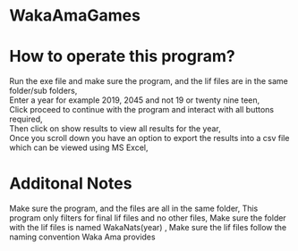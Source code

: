 # WakaAmaGames
# How to operate this program?
Run the exe file and make sure the program, and the lif files are in the same folder/sub folders,  
Enter a year for example 2019, 2045 and not 19 or twenty nine teen,  
Click proceed to continue with the program and interact with all buttons required,  
Then click on show results to view all results for the year,  
Once you scroll down you have an option to export the results into a csv file which can be viewed using MS Excel,   

# Additonal Notes
Make sure the program, and the files are all in the same folder, 
This program only filters for final lif files and no other files, 
Make sure the folder with the lif files is named WakaNats(year) , 
Make sure the lif files follow the naming convention Waka Ama provides
